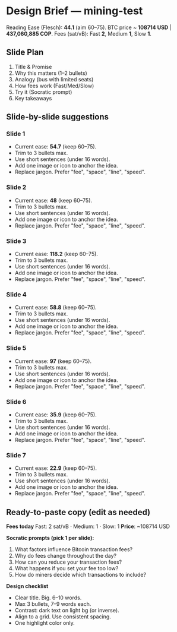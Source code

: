 # Design Brief — mining-test
Reading Ease (Flesch): **44.1** (aim 60–75).
BTC price ~ **108714 USD** | **437,060,885 COP**.
Fees (sat/vB): Fast **2**, Medium **1**, Slow **1**.

## Slide Plan
1. Title & Promise
2. Why this matters (1–2 bullets)
3. Analogy (bus with limited seats)
4. How fees work (Fast/Med/Slow)
5. Try it (Socratic prompt)
6. Key takeaways

## Slide-by-slide suggestions
### Slide 1
- Current ease: **54.7** (keep 60–75).
- Trim to 3 bullets max.
- Use short sentences (under 16 words).
- Add one image or icon to anchor the idea.
- Replace jargon. Prefer "fee", "space", "line", "speed".

### Slide 2
- Current ease: **48** (keep 60–75).
- Trim to 3 bullets max.
- Use short sentences (under 16 words).
- Add one image or icon to anchor the idea.
- Replace jargon. Prefer "fee", "space", "line", "speed".

### Slide 3
- Current ease: **118.2** (keep 60–75).
- Trim to 3 bullets max.
- Use short sentences (under 16 words).
- Add one image or icon to anchor the idea.
- Replace jargon. Prefer "fee", "space", "line", "speed".

### Slide 4
- Current ease: **58.8** (keep 60–75).
- Trim to 3 bullets max.
- Use short sentences (under 16 words).
- Add one image or icon to anchor the idea.
- Replace jargon. Prefer "fee", "space", "line", "speed".

### Slide 5
- Current ease: **97** (keep 60–75).
- Trim to 3 bullets max.
- Use short sentences (under 16 words).
- Add one image or icon to anchor the idea.
- Replace jargon. Prefer "fee", "space", "line", "speed".

### Slide 6
- Current ease: **35.9** (keep 60–75).
- Trim to 3 bullets max.
- Use short sentences (under 16 words).
- Add one image or icon to anchor the idea.
- Replace jargon. Prefer "fee", "space", "line", "speed".

### Slide 7
- Current ease: **22.9** (keep 60–75).
- Trim to 3 bullets max.
- Use short sentences (under 16 words).
- Add one image or icon to anchor the idea.
- Replace jargon. Prefer "fee", "space", "line", "speed".

## Ready-to-paste copy (edit as needed)
**Fees today**
Fast: 2 sat/vB · Medium: 1 · Slow: 1
**Price**: ~108714 USD

**Socratic prompts (pick 1 per slide):**
1. What factors influence Bitcoin transaction fees?
2. Why do fees change throughout the day?
3. How can you reduce your transaction fees?
4. What happens if you set your fee too low?
5. How do miners decide which transactions to include?

**Design checklist**
- Clear title. Big. 6–10 words.
- Max 3 bullets, 7–9 words each.
- Contrast: dark text on light bg (or inverse).
- Align to a grid. Use consistent spacing.
- One highlight color only.